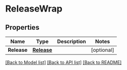 # ReleaseWrap

## Properties

Name | Type | Description | Notes
------------ | ------------- | ------------- | -------------
**Release** | [**Release**](Release.md) |  | [optional] 

[[Back to Model list]](../README.md#documentation-for-models) [[Back to API list]](../README.md#documentation-for-api-endpoints) [[Back to README]](../README.md)


